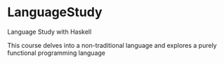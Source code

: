 LanguageStudy
=============

Language Study with Haskell

This course delves into a non-traditional language and explores a purely functional programming language

